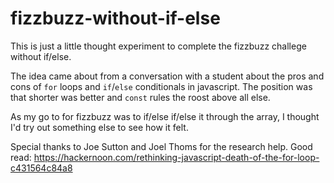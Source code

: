 # fizzbuzz-without-if-else

This is just a little thought experiment to complete the fizzbuzz challege without if/else.

The idea came about from a conversation with a student about the pros and cons of `for` loops and `if`/`else` conditionals in javascript.  The position was that shorter was better and `const` rules the roost above all else.

As my go to for fizzbuzz was to if/else if/else it through the array, I thought I'd try out something else to see how it felt.

Special thanks to Joe Sutton and Joel Thoms for the research help.
Good read: https://hackernoon.com/rethinking-javascript-death-of-the-for-loop-c431564c84a8
